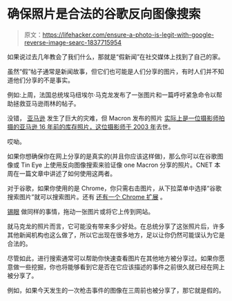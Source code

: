 # 确保照片是合法的谷歌反向图像搜索

> 原文：<https://lifehacker.com/ensure-a-photo-is-legit-with-google-reverse-image-searc-1837715954>

如果说过去几年教会了我们什么，那就是“假新闻”在社交媒体上找到了自己的家。



虽然“假”帖子通常是新闻故事，但它们也可能是人们分享的图片，有时人们并不知道他们分享的不是事实。

例如:上周，法国总统埃马纽埃尔·马克龙发布了一张图片和一篇呼吁紧急命令以帮助拯救亚马逊雨林的帖子。

没错， [亚马逊](https://lifehacker.com/what-caused-the-amazon-rain-forest-fires-1837511635) 发生了巨大的灾难，但 Macron 发布的照片 [实际上是一位摄影师拍摄的亚马逊 16 年前的库存照片，这位摄影师于 2003 年](https://www.express.co.uk/news/world/1169739/amazon-rainforest-fire-latest-emmanuel-macron-fake-picture-backlash)去世。

哎呦。

如果你想确保你在网上分享的是真实的(并且你应该这样做)，那么你可以在谷歌图像或 Tin Eye 上使用反向图像搜索来验证像 one Macron 分享的照片。CNET 本周在一篇文章中讲述了如何使用这两者。

对于谷歌，如果你使用的是 Chrome，你只需右击图片，从下拉菜单中选择“谷歌搜索图片”就可以搜索图片。还有 [还有一个 Chrome 扩展](https://chrome.google.com/webstore/detail/search-by-image-by-google/dajedkncpodkggklbegccjpmnglmnflm?hl=en) 。

[锡眼](https://tineye.com/) 做同样的事情，拖动一张图片或将它上传到网站。

就马克龙的照片而言，它可能没有带来多少好处。在总统分享了这张照片后，许多其他新闻机构也这么做了，所以它出现在很多地方，足以让你仍然可能误认为它是合法的。

尽管如此，进行搜索通常可以帮助你快速查看图片在其他地方被分享过。如果你愿意做一些挖掘，你也将能够看到它是否在它应该描述的事件之前很久就已经在网上被分享了。

例如，如果今天发生的一次枪击事件的图像在三周前也被分享了，那它就是假的。